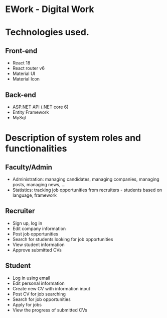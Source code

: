 # EWork - Digital Work

# Technologies used.

## Front-end
 - React 18
 - React router v6
 - Material UI
 - Material Icon

## Back-end
 - ASP.NET API (.NET core 6)
 - Entity Framework
 - MySql


# Description of system roles and functionalities

## Faculty/Admin

- Administration: managing candidates, managing companies, managing posts, managing news, ...
- Statistics: tracking job opportunities from recruiters - students based on language, framework

## Recruiter

- Sign up, log in
- Edit company information
- Post job opportunities
- Search for students looking for job opportunities
- View student information
- Approve submitted CVs

## Student

- Log in using email
- Edit personal information
- Create new CV with information input
- Post CV for job searching
- Search for job opportunities
- Apply for jobs
- View the progress of submitted CVs
